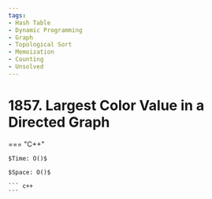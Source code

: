 ```yaml
---
tags:
- Hash Table
- Dynamic Programming
- Graph
- Topological Sort
- Memoization
- Counting
- Unsolved
---
```



# 1857. Largest Color Value in a Directed Graph

=== "C++"

    $Time: O()$

    $Space: O()$

    ``` c++
    ```